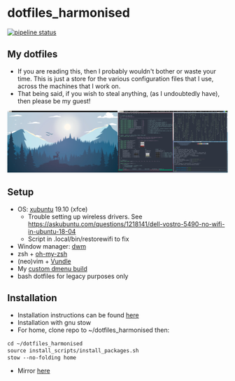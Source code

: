 # dotfiles_harmonised

[![pipeline status](https://gitlab.com/sdish/dotfiles_harmonised/badges/master/pipeline.svg)](https://gitlab.com/sdish/dotfiles_harmonised/-/commits/master)

## My dotfiles
 * If you are reading this, then I probably wouldn't bother or waste your time. This is just a store for the various configuration files that I use, across the machines that I work on.
 * That being said, if you wish to steal anything, (as I undoubtedly have), then please be my guest!

![shell](figures/screenshot3.png)

## Setup
* OS: [xubuntu](https://xubuntu.org/) 19.10 (xfce)
	* Trouble setting up wireless drivers. See https://askubuntu.com/questions/1218141/dell-vostro-5490-no-wifi-in-ubuntu-18-04
	* Script in .local/bin/restorewifi to fix
* Window manager: [dwm](https://github.com/sdysch/dwm)
* zsh + [oh-my-zsh](https://github.com/ohmyzsh/ohmyzsh)
* (neo)vim + [Vundle](https://github.com/VundleVim/Vundle.vim)
* My [custom dmenu build](https://github.com/sdysch/dmenu)
* bash dotfiles for legacy purposes only

## Installation
* Installation instructions can be found [here](docs/install.md)
* Installation with gnu stow
* For home, clone repo to ~/dotfiles_harmonised then:
```
cd ~/dotfiles_harmonised
source install_scripts/install_packages.sh
stow --no-folding home
```


* Mirror [here](https://github.com/sdysch/dotfiles)

